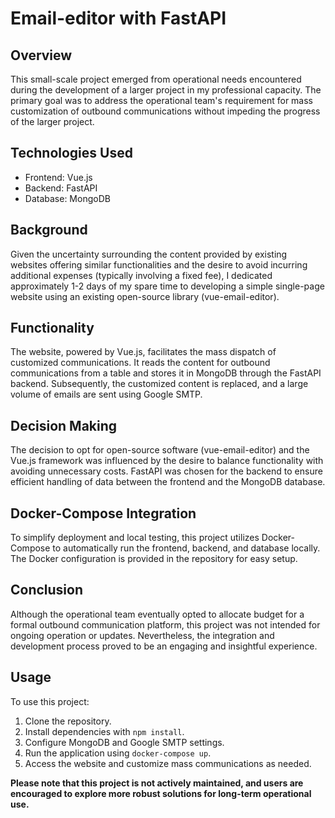 # Email-editor with FastAPI

## Overview

This small-scale project emerged from operational needs encountered during the development of a larger project in my professional capacity. The primary goal was to address the operational team's requirement for mass customization of outbound communications without impeding the progress of the larger project.

## Technologies Used

- Frontend: Vue.js
- Backend: FastAPI
- Database: MongoDB

## Background

Given the uncertainty surrounding the content provided by existing websites offering similar functionalities and the desire to avoid incurring additional expenses (typically involving a fixed fee), I dedicated approximately 1-2 days of my spare time to developing a simple single-page website using an existing open-source library (vue-email-editor).

## Functionality

The website, powered by Vue.js, facilitates the mass dispatch of customized communications. It reads the content for outbound communications from a table and stores it in MongoDB through the FastAPI backend. Subsequently, the customized content is replaced, and a large volume of emails are sent using Google SMTP.

## Decision Making

The decision to opt for open-source software (vue-email-editor) and the Vue.js framework was influenced by the desire to balance functionality with avoiding unnecessary costs. FastAPI was chosen for the backend to ensure efficient handling of data between the frontend and the MongoDB database.

## Docker-Compose Integration

To simplify deployment and local testing, this project utilizes Docker-Compose to automatically run the frontend, backend, and database locally. The Docker configuration is provided in the repository for easy setup.

## Conclusion

Although the operational team eventually opted to allocate budget for a formal outbound communication platform, this project was not intended for ongoing operation or updates. Nevertheless, the integration and development process proved to be an engaging and insightful experience.

## Usage

To use this project:

1. Clone the repository.
2. Install dependencies with `npm install`.
3. Configure MongoDB and Google SMTP settings.
4. Run the application using `docker-compose up`.
5. Access the website and customize mass communications as needed.

**Please note that this project is not actively maintained, and users are encouraged to explore more robust solutions for long-term operational use.**